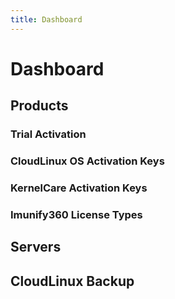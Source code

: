 ```yaml
---
title: Dashboard
---
```


# Dashboard

## Products

### Trial Activation

### CloudLinux OS Activation Keys

### KernelCare Activation Keys

### Imunify360 License Types

## Servers

## CloudLinux Backup

